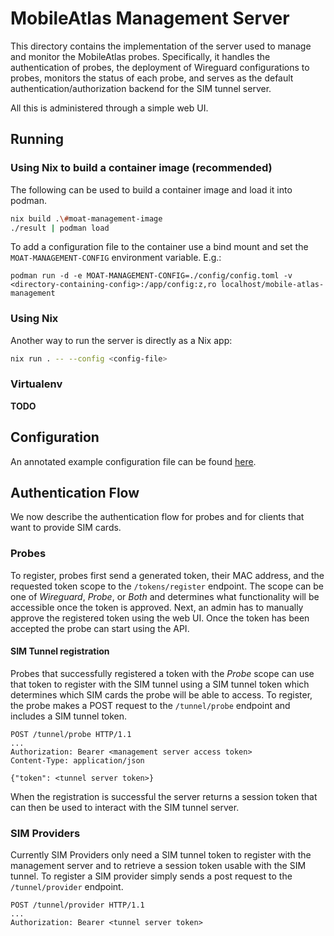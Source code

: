 # MobileAtlas Management Server

This directory contains the implementation of the server used to manage and monitor
the MobileAtlas probes. Specifically, it handles the authentication of probes, the
deployment of Wireguard configurations to probes, monitors the status of each probe, and
serves as the default authentication/authorization backend for the SIM tunnel server.

All this is administered through a simple web UI.

## Running

### Using Nix to build a container image (recommended)

The following can be used to build a container image and load it into podman.

```bash
nix build .\#moat-management-image
./result | podman load
```

To add a configuration file to the container use a bind mount and set the
`MOAT-MANAGEMENT-CONFIG` environment variable. E.g.:

```
podman run -d -e MOAT-MANAGEMENT-CONFIG=./config/config.toml -v <directory-containing-config>:/app/config:z,ro localhost/mobile-atlas-management
```

### Using Nix

Another way to run the server is directly as a Nix app:

```bash
nix run . -- --config <config-file>
```


### Virtualenv

**TODO**

## Configuration

An annotated example configuration file can be found [here](./example-config.toml).

## Authentication Flow

We now describe the authentication flow for probes and for clients that want to provide
SIM cards.

### Probes

To register, probes first send a generated token, their MAC address, and the requested
token scope to the `/tokens/register` endpoint. The scope can be one of *Wireguard*,
*Probe*, or *Both* and determines what functionality will be accessible once the token
is approved. Next, an admin has to manually approve the registered token using the web
UI. Once the token has been accepted the probe can start using the API.

#### SIM Tunnel registration

Probes that successfully registered a token with the *Probe* scope can use that token to
register with the SIM tunnel using a SIM tunnel token which determines which SIM cards
the probe will be able to access. To register, the probe makes a POST request to
the `/tunnel/probe` endpoint and includes a SIM tunnel token.

```
POST /tunnel/probe HTTP/1.1
...
Authorization: Bearer <management server access token>
Content-Type: application/json

{"token": <tunnel server token>}
```

When the registration is successful the server returns a session token that can then be
used to interact with the SIM tunnel server.


### SIM Providers

Currently SIM Providers only need a SIM tunnel token to register with the management
server and to retrieve a session token usable with the SIM tunnel. To register a SIM
provider simply sends a post request to the `/tunnel/provider` endpoint.

```
POST /tunnel/provider HTTP/1.1
...
Authorization: Bearer <tunnel server token>


```
